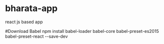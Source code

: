 # bharata-app
react js based app

#Download Babel 
npm install babel-loader babel-core babel-preset-es2015 babel-preset-react  --save-dev
